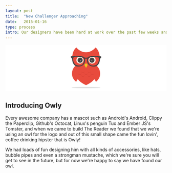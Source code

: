 ```yaml
---
layout: post
title:  "New Challenger Approaching"
date:   2015-01-16
type: process
intro: Our designers have been hard at work over the past few weeks and look what we've created.
---
```


![Introducing Owly](img/owly.png)

## Introducing Owly

Every awesome company has a mascot such as Android's Android, Clippy the Paperclip, Github's Octocat, Linux's penguin Tux and Ember JS's Tomster, and when we came to build The Reader we found that we we're using an owl for the logo and out of this small shape came the fun lovin', coffee drinking hipster that is Owly!

We had loads of fun designing him with all kinds of accessories, like hats, bubble pipes and even a strongman mustache, which we're sure you will get to see in the future, but for now we're happy to say we have found our owl.
